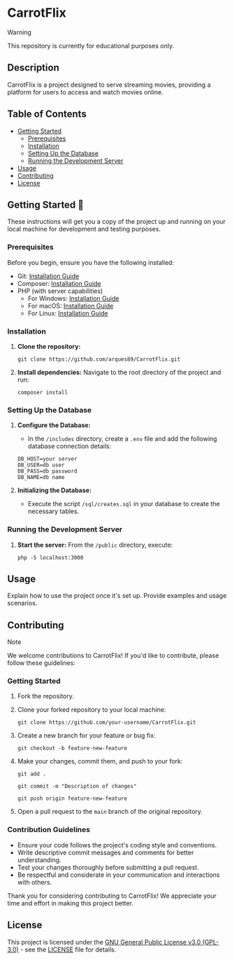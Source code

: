 # CarrotFlix

> [!WARNING]
> This repository is currently for educational purposes only.

## Description

CarrotFlix is a project designed to serve streaming movies, providing a platform for users to access and watch movies online.

## Table of Contents

-   [Getting Started](#getting-started)
    -   [Prerequisites](#prerequisites)
    -   [Installation](#installation)
    -   [Setting Up the Database](#setting-up-the-database)
    -   [Running the Development Server](#running-the-development-server)
-   [Usage](#usage)
-   [Contributing](#contributing)
-   [License](#license)

## Getting Started 🌟

These instructions will get you a copy of the project up and running on your local machine for development and testing purposes.

### Prerequisites

Before you begin, ensure you have the following installed:

-   Git: [Installation Guide](https://git-scm.com/book/en/v2/Getting-Started-Installing-Git)
-   Composer: [Installation Guide](https://getcomposer.org/doc/00-intro.md)
-   PHP (with server capabilities)
    -   For Windows: [Installation Guide](https://www.php.net/manual/en/install.windows.php)
    -   For macOS: [Installation Guide](https://www.php.net/manual/en/install.macosx.php)
    -   For Linux: [Installation Guide](https://www.php.net/manual/en/install.unix.php)

### Installation

1. **Clone the repository:**

    ```
    git clone https://github.com/arques89/CarrotFlix.git
    ```

2. **Install dependencies:**
   Navigate to the root directory of the project and run:
    ```
    composer install
    ```

### Setting Up the Database

1. **Configure the Database:**

    - In the `/includes` directory, create a `.env` file and add the following database connection details:

    ```
    DB_HOST=your server
    DB_USER=db user
    DB_PASS=db password
    DB_NAME=db name
    ```

2. **Initializing the Database:**
    - Execute the script `/sql/creates.sql` in your database to create the necessary tables.

### Running the Development Server

1. **Start the server:**
   From the `/public` directory, execute:
    ```
    php -S localhost:3000
    ```

## Usage

Explain how to use the project once it's set up. Provide examples and usage scenarios.

## Contributing

> [!NOTE]
> We welcome contributions to CarrotFlix! If you'd like to contribute, please follow these guidelines:

### Getting Started

1. Fork the repository.
2. Clone your forked repository to your local machine:
    ```
    git clone https://github.com/your-username/CarrotFlix.git
    ```
3. Create a new branch for your feature or bug fix:
    ```
    git checkout -b feature-new-feature
    ```
4. Make your changes, commit them, and push to your fork:

    ```
    git add .
    ```

    ```
    git commit -m "Description of changes"
    ```

    ```
    git push origin feature-new-feature
    ```

5. Open a pull request to the `main` branch of the original repository.

### Contribution Guidelines

-   Ensure your code follows the project's coding style and conventions.
-   Write descriptive commit messages and comments for better understanding.
-   Test your changes thoroughly before submitting a pull request.
-   Be respectful and considerate in your communication and interactions with others.

Thank you for considering contributing to CarrotFlix! We appreciate your time and effort in making this project better.

## License

This project is licensed under the [GNU General Public License v3.0 (GPL-3.0)](https://www.gnu.org/licenses/gpl-3.0.html) - see the [LICENSE](LICENSE) file for details.

